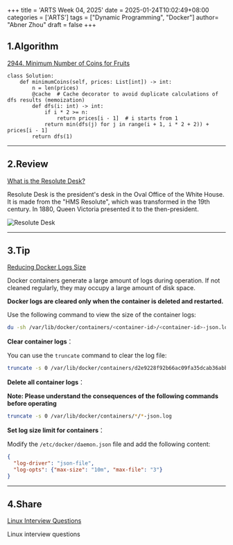 +++
title = 'ARTS Week 04, 2025'
date = 2025-01-24T10:02:49+08:00
categories = ['ARTS']
tags = ["Dynamic Programming", "Docker"]
author=  "Abner Zhou"
draft = false
+++
## 1.Algorithm

[2944. Minimum Number of Coins for Fruits](https://leetcode.cn/problems/minimum-number-of-coins-for-fruits/)

```Python3
class Solution:
    def minimumCoins(self, prices: List[int]) -> int:
        n = len(prices)
        @cache  # Cache decorator to avoid duplicate calculations of dfs results (memoization)
        def dfs(i: int) -> int:
            if i * 2 >= n:
                return prices[i - 1]  # i starts from 1
            return min(dfs(j) for j in range(i + 1, i * 2 + 2)) + prices[i - 1]
        return dfs(1)
```

---

## 2.Review

[What is the Resolute Desk?](https://www.whitehousehistory.org/questions/what-is-the-resolute-desk-and-where-did-it-come-from)

Resolute Desk is the president's desk in the Oval Office of the White House. It is made from the "HMS Resolute", which was transformed in the 19th century. In 1880, Queen Victoria presented it to the then-president.

![Resolute Desk](/images/fcf2097a662d8777b432d1554306d5ee-202501261715396.webp)

---

## 3.Tip

[Reducing Docker Logs Size](https://linuxiac.com/reducing-docker-logs-file-size/)

Docker containers generate a large amount of logs during operation. If not cleaned regularly, they may occupy a large amount of disk space.

**Docker logs are cleared only when the container is deleted and restarted.**

Use the following command to view the size of the container logs:

```bash
du -sh /var/lib/docker/containers/<container-id>/<container-id>-json.log
```

**Clear container logs**：

You can use the `truncate` command to clear the log file:

```bash
truncate -s 0 /var/lib/docker/containers/d2e9228f92b66ac09fa35dcab36abba2eb4a7f46baa1d03b65d71ed8d42de977/d2e9228f92b66ac09fa35dcab36abba2eb4a7f46baa1d03b65d71ed8d42de977-json.log
```

**Delete all container logs**：

**Note: Please understand the consequences of the following commands before operating**

```bash
truncate -s 0 /var/lib/docker/containers/*/*-json.log
```

**Set log size limit for containers**：

Modify the `/etc/docker/daemon.json` file and add the following content:

```json
{
  "log-driver": "json-file",
  "log-opts": {"max-size": "10m", "max-file": "3"}
}
```

---

## 4.Share

[Linux Interview Questions](https://labex.io/interview-questions/linux)

Linux interview questions
